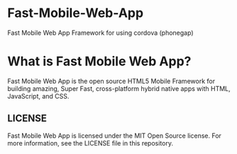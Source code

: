 # Fast-Mobile-Web-App
Fast Mobile Web App Framework for using cordova (phonegap)

# What is Fast Mobile Web App?
Fast Mobile Web App is the open source HTML5 Mobile Framework for building amazing, Super Fast, cross-platform hybrid native apps with HTML, JavaScript, and CSS.

## LICENSE

Fast Mobile Web App is licensed under the MIT Open Source license. For more information, see the LICENSE file in this repository.
